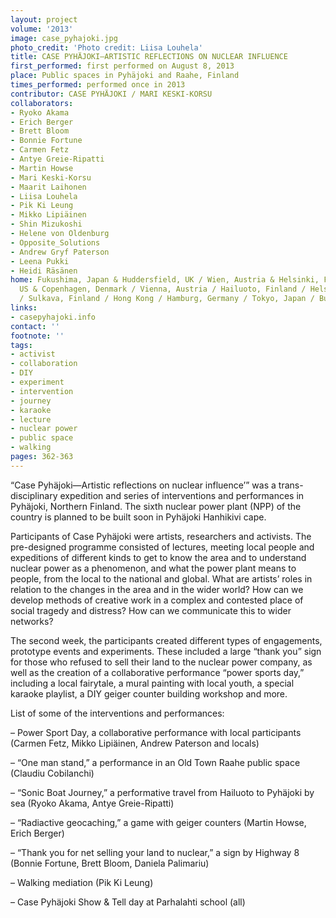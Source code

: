 ```yaml
---
layout: project
volume: '2013'
image: case_pyhajoki.jpg
photo_credit: 'Photo credit: Liisa Louhela'
title: CASE PYHÄJOKI—ARTISTIC REFLECTIONS ON NUCLEAR INFLUENCE
first_performed: first performed on August 8, 2013
place: Public spaces in Pyhäjoki and Raahe, Finland
times_performed: performed once in 2013
contributor: CASE PYHÄJOKI / MARI KESKI-KORSU
collaborators:
- Ryoko Akama
- Erich Berger
- Brett Bloom
- Bonnie Fortune
- Carmen Fetz
- Antye Greie-Ripatti
- Martin Howse
- Mari Keski-Korsu
- Maarit Laihonen
- Liisa Louhela
- Pik Ki Leung
- Mikko Lipiäinen
- Shin Mizukoshi
- Helene von Oldenburg
- Opposite_Solutions
- Andrew Gryf Paterson
- Leena Pukki
- Heidi Räsänen
home: Fukushima, Japan & Huddersfield, UK / Wien, Austria & Helsinki, Finland / Chicago,
  US & Copenhagen, Denmark / Vienna, Austria / Hailuoto, Finland / Helsinki, Finland
  / Sulkava, Finland / Hong Kong / Hamburg, Germany / Tokyo, Japan / Bucharest, Romania
links:
- casepyhajoki.info
contact: ''
footnote: ''
tags:
- activist
- collaboration
- DIY
- experiment
- intervention
- journey
- karaoke
- lecture
- nuclear power
- public space
- walking
pages: 362-363
---
```


“Case Pyhäjoki—Artistic reflections on nuclear influence’” was a trans-disciplinary expedition and series of interventions and performances in Pyhäjoki, Northern Finland. The sixth nuclear power plant (NPP) of the country is planned to be built soon in Pyhäjoki Hanhikivi cape.

Participants of Case Pyhäjoki were artists, researchers and activists. The pre-designed programme consisted of lectures, meeting local people and expeditions of different kinds to get to know the area and to understand nuclear power as a phenomenon, and what the power plant means to people, from the local to the national and global. What are artists’ roles in relation to the changes in the area and in the wider world? How can we develop methods of creative work in a complex and contested place of social tragedy and distress? How can we communicate this to wider networks?

The second week, the participants created different types of engagements, prototype events and experiments. These included a large “thank you” sign for those who refused to sell their land to the nuclear power company, as well as the creation of a collaborative performance “power sports day,” including a local fairytale, a mural painting with local youth, a special karaoke playlist, a DIY geiger counter building workshop and more.

List of some of the interventions and performances:

– Power Sport Day, a collaborative performance with local participants (Carmen Fetz, Mikko Lipiäinen, Andrew Paterson and locals)

– “One man stand,” a performance in an Old Town Raahe public space (Claudiu Cobilanchi)

– “Sonic Boat Journey,” a performative travel from Hailuoto to Pyhäjoki by sea (Ryoko Akama, Antye Greie-Ripatti)

– “Radiactive geocaching,” a game with geiger counters (Martin Howse, Erich Berger)

– “Thank you for net selling your land to nuclear,” a sign by Highway 8 (Bonnie Fortune, Brett Bloom, Daniela Palimariu)

– Walking mediation (Pik Ki Leung)

– Case Pyhäjoki Show & Tell day at Parhalahti school (all)
